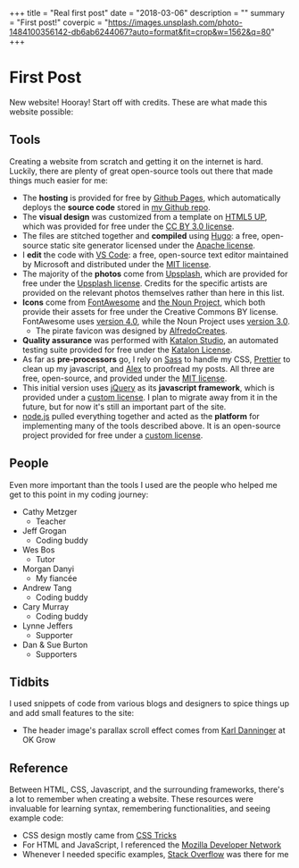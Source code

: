 +++
title = "Real first post"
date = "2018-03-06"
description = ""
summary = "First post!"
coverpic = "https://images.unsplash.com/photo-1484100356142-db6ab6244067?auto=format&fit=crop&w=1562&q=80"
+++

# First Post

New website! Hooray! Start off with credits. These are what made this website possible:

## Tools

Creating a website from scratch and getting it on the internet is hard. Luckily, there are plenty of great open-source tools out there that made things much easier for me:

- The __hosting__ is provided for free by [Github Pages](https://pages.github.com/), which automatically deploys the __source code__ stored in [my Github repo](https://github.com/CalebBurton/calebburton.com).
- The __visual design__ was customized from a template on [HTML5 UP](https://html5up.net/), which was provided for free under the [CC BY 3.0 license](https://creativecommons.org/licenses/by/3.0/).
- The files are stitched together and __compiled__ using [Hugo](https://gohugo.io/): a free, open-source static site generator licensed under the [Apache license](https://www.apache.org/licenses/LICENSE-2.0).
- I __edit__ the code with [VS Code](https://code.visualstudio.com/): a free, open-source text editor maintained by Microsoft and distributed under the [MIT license](https://opensource.org/licenses/MIT).
- The majority of the __photos__ come from [Upsplash](https://unsplash.com/), which are provided for free under the [Upsplash license](https://unsplash.com/license). Credits for the specific artists are provided on the relevant photos themselves rather than here in this list.
- __Icons__ come from [FontAwesome](https://fontawesome.com/) and [the Noun Project](https://thenounproject.com/), which both provide their assets for free under the Creative Commons BY license. FontAwesome uses [version 4.0](https://creativecommons.org/licenses/by/4.0/), while the Noun Project uses [version 3.0](https://creativecommons.org/licenses/by/3.0/).
  - The pirate favicon was designed by [AlfredoCreates](https://thenounproject.com/AlfredoCreates/).
- __Quality assurance__ was performed with [Katalon Studio](https://www.katalon.com/), an automated testing suite provided for free under the [Katalon License](https://www.katalon.com/license-agreement/).
- As far as __pre-processors__ go, I rely on [Sass](https://sass-lang.com/) to handle my CSS, [Prettier](https://prettier.io/) to clean up my javascript, and [Alex](http://alexjs.com/) to proofread my posts. All three are free, open-source, and provided under the [MIT license](https://opensource.org/licenses/MIT).
- This initial version uses [jQuery](https://jquery.com/) as its __javascript framework__, which is provided under a [custom license](https://github.com/jquery/jquery/blob/master/LICENSE.txt). I plan to migrate away from it in the future, but for now it's still an important part of the site.
- [node.js](https://nodejs.org/en/) pulled everything together and acted as the __platform__ for implementing many of the tools described above. It is an open-source project provided for free under a [custom license](https://raw.githubusercontent.com/nodejs/node/master/LICENSE).

[//]: # (- EvilIcons for icons at https://github.com/evil-icons/evil-icons)
[//]: # (- Other icons? Check https://marketplace.visualstudio.com/items?itemName=idleberg.svg-icons)
[//]: # (- https://brittanychiang.com/ for inspiration)
[//]: # (- https://kvlly.com/ for inspiration)
[//]: # (- https://www.alispit.tel/ for inspiration)

## People

Even more important than the tools I used are the people who helped me get to this point in my coding journey:

- Cathy Metzger
  - Teacher
- Jeff Grogan
  - Coding buddy
- Wes Bos
  - Tutor
- Morgan Danyi
  - My fiancée
- Andrew Tang
  - Coding buddy
- Cary Murray
  - Coding buddy
- Lynne Jeffers
  - Supporter
- Dan & Sue Burton
  - Supporters

## Tidbits

I used snippets of code from various blogs and designers to spice things up and add small features to the site:

- The header image's parallax scroll effect comes from [Karl Danninger](https://www.okgrow.com/posts/css-only-parallax) at OK Grow

## Reference

Between HTML, CSS, Javascript, and the surrounding frameworks, there's a lot to remember when creating a website. These resources were invaluable for learning syntax, remembering functionalities, and seeing example code:

- CSS design mostly came from [CSS Tricks](https://css-tricks.com/)
- For HTML and JavaScript, I referenced the [Mozilla Developer Network](https://developer.mozilla.org/en-US/)
- Whenever I needed specific examples, [Stack Overflow](https://stackoverflow.com/) was there for me